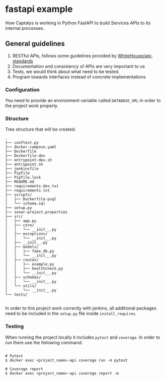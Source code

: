 # fastapi example 

How Captalys is working in Python FastAPI to build Services APIs to its internal processes.

## General guidelines

1. RESTful APIs, follows some guidelines provided by [WhiteHouse/api-standards](https://github.com/WhiteHouse/api-standards)
2. Documentation and consistency of APIs are very important to us
3. Tests, we would think about what need to be tested.
4. Program towards interfaces instead of concrete implementations

### Configuration


You need to provide an environment variable called `DATABASE_URL` in
order to the project work properly.


### Structure

Tree structure that will be created:

```shell script
.
├── conftest.py
├── docker-compose.yaml
├── Dockerfile
├── Dockerfile-dev
├── entrypoint-dev.sh
├── entrypoint.sh
├── jenkinsfile
├── Pipfile
├── Pipfile.lock
├── README.md
├── requirements-dev.txt
├── requirements.txt
├── scripts/
│   ├── Dockerfile-psql
│   └── schema.sql
├── setup.py
├── sonar-project.properties
├── src/
│   ├── app.py
│   ├── core/
│   │   └── __init__.py
│   ├── exceptions/
│   │   └── __init__.py
│   ├── __init__.py
│   ├── models/
│   │   ├── fake_db.py
│   │   └── __init__.py
│   ├── routes/
│   │   ├── example.py
│   │   ├── healthcheck.py
│   │   └── __init__.py
│   ├── schemas/
│   │   └── __init__.py
│   └── utils/
│       └── __init__.py
└── tests/


```


In order to this project work correctly with jenkins, all additional packages need to be included in the `setup.py` file inside `install_requires`.

### Testing

When running the project locally it includes `pytest` and `coverage`. In order to run them use the following command:

```shell script

# Pytest
$ docker exec <project_name>-api coverage run -m pytest

# Coverage report
$ docker exec <project_name>-api coverage report -m
```